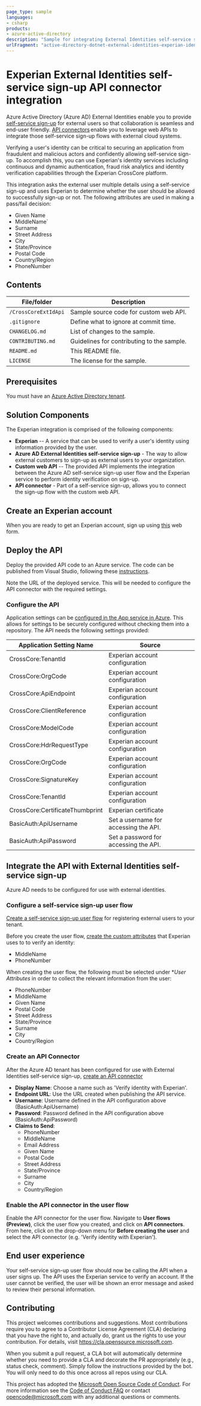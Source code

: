 ```yaml
---
page_type: sample
languages:
- csharp
products:
- azure-active-directory
description: "Sample for integrating External Identities self-service sign-up with experian identity verification using API connectors"
urlFragment: "active-directory-dotnet-external-identities-experian-identity-verification"
---
```


# Experian External Identities self-service sign-up API connector integration

Azure Active Directory (Azure AD) External Identities enable you to provide [self-service sign-up](https://docs.microsoft.com/azure/active-directory/b2b/self-service-sign-up-overview) for external users so that collaboration is seamless and end-user friendly. [API connectors](https://docs.microsoft.com/azure/active-directory/b2b/api-connectors-overview) enable you to leverage web APIs to integrate those self-service sign-up flows with external cloud systems.

Verifying a user's identity can be critical to securing an application from fraudulent and malicious actors and confidently allowing self-service sign-up. To accomplish this, you can use Experian's identity services including continuous and dynamic authentication, fraud risk analytics and identity verification capabilities  through the Experian CrossCore platform.

This integration asks the external user multiple details using a self-service sign-up and uses Experian to determine whether the user should be allowed to successfully sign-up or not. The following attributes are used in making a pass/fail decision:

- Given Name
- MiddleName`
- Surname
- Street Address
- City
- State/Province
- Postal Code
- Country/Region
- PhoneNumber

## Contents

| File/folder       | Description                                |
|-------------------|--------------------------------------------|
| `/CrossCoreExtIdApi`             | Sample source code for custom web API.                        |
| `.gitignore`      | Define what to ignore at commit time.      |
| `CHANGELOG.md`    | List of changes to the sample.             |
| `CONTRIBUTING.md` | Guidelines for contributing to the sample. |
| `README.md`       | This README file.                          |
| `LICENSE`         | The license for the sample.                |

## Prerequisites

You must have an [Azure Active Directory tenant](https://docs.microsoft.com/azure/active-directory/develop/quickstart-create-new-tenant).

## Solution Components

The Experian integration is comprised of the following components:

- **Experian** -- A service that can be used to verify a user's identity using information provided by the user.
- **Azure AD External Identities self-service sign-up** - The way to allow external customers to sign-up as external users to your organization.
- **Custom web API** -- The provided API implements the integration
    between the Azure AD self-service sign-up user flow and the Experian service to perform identity verification on sign-up.
- **API connector** - Part of a self-service sign-up, allows you to connect the sign-up flow with the custom web API.

## Create an Experian account

When you are ready to get an Experian account, sign up using [this](https://www.experian.com/decision-analytics/account-opening-fraud/microsoft-integration) web form.

## Deploy the API

Deploy the provided API code to an Azure service. The code can be
published from Visual Studio, following these
[instructions](https://docs.microsoft.com/visualstudio/deployment/quickstart-deploy-to-azure?view=vs-2019).

Note the URL of the deployed service. This will be needed to configure the API connector with the required settings.

### Configure the API

Application settings can be [configured in the App service in
Azure](https://docs.microsoft.com/azure/app-service/configure-common#configure-app-settings).
This allows for settings to be securely configured without checking them
into a repository. The API needs the following settings provided:

  Application Setting Name         | Source                          |
  ---------------------------------| --------------------------------|
  CrossCore:TenantId               | Experian account configuration  |
  CrossCore:OrgCode                | Experian account configuration  |
  CrossCore:ApiEndpoint            | Experian account configuration  |
  CrossCore:ClientReference        | Experian account configuration  |
  CrossCore:ModelCode              | Experian account configuration  |
  CrossCore:HdrRequestType         | Experian account configuration  |
  CrossCore:OrgCode                | Experian account configuration  |
  CrossCore:SignatureKey           | Experian account configuration  |
  CrossCore:TenantId               | Experian account configuration  |
  CrossCore:CertificateThumbprint  | Experian certificate            |
  BasicAuth:ApiUsername            | Set a username for accessing the API.  |
  BasicAuth:ApiPassword            | Set a password for accessing the API.   |

## Integrate the API with External Identities self-service sign-up
Azure AD needs to be configured for use with external identities. 

### Configure a self-service sign-up user flow
[Create a self-service sign-up user flow](https://docs.microsoft.com/azure/active-directory/b2b/self-service-sign-up-user-flow) for registering external users to your tenant.

Before you create the user flow, [create the custom attributes](https://docs.microsoft.com/azure/active-directory/b2b/user-flow-add-custom-attributes) that Experian uses to to verify an identity:
- MiddleName
- PhoneNumber

When creating the user flow, the following must be selected under **User Attributes* in order to collect the relevant information from the user:

- PhoneNumber
- MiddleName
- Given Name
- Postal Code
- Street Address
- State/Province
- Surname
- City
- Country/Region

<!-- <img src="media/user_attributes.png" alt="API connector configuration"
    title="API connector configuration" width="700" /> -->

### Create an API Connector

After the Azure AD tenant has been configured for use with External
Identities self-service sign-up, [create an API connector](https://docs.microsoft.com/azure/active-directory/b2b/self-service-sign-up-add-api-connector#create-an-api-connector)

- **Display Name**: Choose a name such as 'Verify identity with Experian'.
- **Endpoint URL**: Use the URL created when publishing the API service.
- **Username**: Username defined in the API configuration above (BasicAuth:ApiUsername)
- **Password**: Password defined in the API configuration above (BasicAuth:ApiPassword)
- **Claims to Send**:
    - PhoneNumber
    - MiddleName
    - Email Address
    - Given Name
    - Postal Code
    - Street Address
    - State/Province
    - Surname
    - City
    - Country/Region

<!-- The API connector configuration should look like the following:

<img src="media/api-connector-config-Experian.png" alt="API connector configuration"
    title="API connector configuration" width="400" /> -->

### Enable the API connector in the user flow

Enable the API connector for the user flow. Navigate to **User flows (Preview)**, click the user flow you created, and click on **API connectors**. From here, click on the drop-down menu for **Before creating the user** and select the API connector (e.g. 'Verify identity with Experian').

<!-- <img src="media/api-connector-enable-in-user-flow.png" alt="API connector configuration"
    title="API connector configuration" width="700" /> -->

## End user experience

Your self-service sign-up user flow should now be calling the API when a user signs up. The API uses the Experian service to verify an account. If the user cannot be verified, the user will be shown an error message and asked to review their personal information.

<!-- <img src="media/end-user-experience.png" alt="API connector configuration"
    title="API connector configuration" width="700" /> -->

## Contributing

This project welcomes contributions and suggestions.  Most contributions require you to agree to a
Contributor License Agreement (CLA) declaring that you have the right to, and actually do, grant us
the rights to use your contribution. For details, visit https://cla.opensource.microsoft.com.

When you submit a pull request, a CLA bot will automatically determine whether you need to provide
a CLA and decorate the PR appropriately (e.g., status check, comment). Simply follow the instructions
provided by the bot. You will only need to do this once across all repos using our CLA.

This project has adopted the [Microsoft Open Source Code of Conduct](https://opensource.microsoft.com/codeofconduct/).
For more information see the [Code of Conduct FAQ](https://opensource.microsoft.com/codeofconduct/faq/) or
contact [opencode@microsoft.com](mailto:opencode@microsoft.com) with any additional questions or comments.